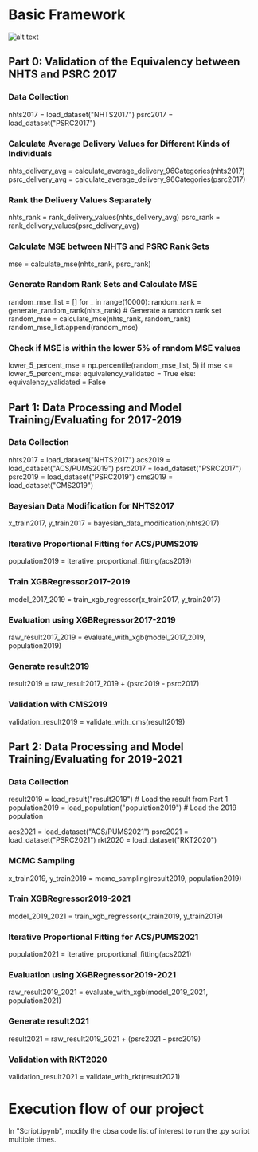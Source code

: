 # Basic Framework

![alt text](chart.png)

## Part 0: Validation of the Equivalency between NHTS and PSRC 2017

### Data Collection
nhts2017 = load_dataset("NHTS2017")
psrc2017 = load_dataset("PSRC2017")

### Calculate Average Delivery Values for Different Kinds of Individuals
nhts_delivery_avg = calculate_average_delivery_96Categories(nhts2017)
psrc_delivery_avg = calculate_average_delivery_96Categories(psrc2017)

### Rank the Delivery Values Separately
nhts_rank = rank_delivery_values(nhts_delivery_avg)
psrc_rank = rank_delivery_values(psrc_delivery_avg)

### Calculate MSE between NHTS and PSRC Rank Sets
mse = calculate_mse(nhts_rank, psrc_rank)

### Generate Random Rank Sets and Calculate MSE
random_mse_list = []
for _ in range(10000):
    random_rank = generate_random_rank(nhts_rank)  # Generate a random rank set
    random_mse = calculate_mse(nhts_rank, random_rank)
    random_mse_list.append(random_mse)

### Check if MSE is within the lower 5% of random MSE values
lower_5_percent_mse = np.percentile(random_mse_list, 5)
if mse <= lower_5_percent_mse:
    equivalency_validated = True
else:
    equivalency_validated = False

## Part 1: Data Processing and Model Training/Evaluating for 2017-2019

### Data Collection
nhts2017 = load_dataset("NHTS2017")
acs2019 = load_dataset("ACS/PUMS2019")
psrc2017 = load_dataset("PSRC2017")
psrc2019 = load_dataset("PSRC2019")
cms2019 = load_dataset("CMS2019")

### Bayesian Data Modification for NHTS2017
x_train2017, y_train2017 = bayesian_data_modification(nhts2017)

### Iterative Proportional Fitting for ACS/PUMS2019
population2019 = iterative_proportional_fitting(acs2019)

### Train XGBRegressor2017-2019
model_2017_2019 = train_xgb_regressor(x_train2017, y_train2017)

### Evaluation using XGBRegressor2017-2019
raw_result2017_2019 = evaluate_with_xgb(model_2017_2019, population2019)

### Generate result2019
result2019 = raw_result2017_2019 + (psrc2019 - psrc2017)

### Validation with CMS2019
validation_result2019 = validate_with_cms(result2019)


## Part 2: Data Processing and Model Training/Evaluating for 2019-2021

### Data Collection
result2019 = load_result("result2019")  # Load the result from Part 1
population2019 = load_population("population2019")  # Load the 2019 population

acs2021 = load_dataset("ACS/PUMS2021")
psrc2021 = load_dataset("PSRC2021")
rkt2020 = load_dataset("RKT2020")

### MCMC Sampling
x_train2019, y_train2019 = mcmc_sampling(result2019, population2019)

### Train XGBRegressor2019-2021
model_2019_2021 = train_xgb_regressor(x_train2019, y_train2019)

### Iterative Proportional Fitting for ACS/PUMS2021
population2021 = iterative_proportional_fitting(acs2021)

### Evaluation using XGBRegressor2019-2021
raw_result2019_2021 = evaluate_with_xgb(model_2019_2021, population2021)

### Generate result2021
result2021 = raw_result2019_2021 + (psrc2021 - psrc2019)

### Validation with RKT2020
validation_result2021 = validate_with_rkt(result2021)

# Execution flow of our project

In "Script.ipynb", modify the cbsa code list of interest to run the .py script multiple times.
